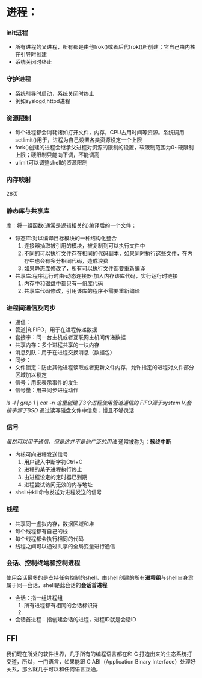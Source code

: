 # 进程：
### init进程

* 所有进程的父进程，所有都是由他frok()或者后代frok()所创建；它自己由内核在引导时创建
* 系统关闭时终止

### 守护进程

* 系统引导时启动，系统关闭时终止
* 例如syslogd,httpd进程

### 资源限制

* 每个进程都会消耗诸如打开文件，内存，CPU占用时间等资源。系统调用setlimit()用于，进程为自己设置各类资源设定一个上限
* fork()创建的进程会继承父进程对资源的限制的设置，软限制范围为0~硬限制上限；硬限制只能向下调，不能调高
* ulimit可以调整shell的资源限制

### 内存映射
28页

### 静态库与共享库
库：将一组函数(通常是逻辑相关的)编译后的一个文件；

* 静态库:对以编译目标模块的一种结构化整合
  1) 连接器抽取被引用的模块，被复制到可以执行文件中
  2) 不同的可以执行文件存在相同的代码副本，如果同时执行这些文件，在内存中也会有多分相同代码，造成浪费
  3) 如果静态库修改了，所有可以执行文件都要重新编译
* 共享库:程序运行时由·动态连接器·加入内存该库代码，实行运行时链接
  1) 内存中和磁盘中都只有一份库代码
  2) 共享库代码修改，引用该库的程序不需要重新编译

### 进程间通信及同步

* 通信：
* 管道|和FIFO，用于在进程传递数据
* 套接字：同一台主机或者互联网主机间传递数据
* 共享内存：多个进程共享的一块内存
* 消息列队：用于在进程交换消息（数据包）
* 同步：
* 文件锁定：防止其他进程读取或者更新文件内存，允许指定的进程对文件部分区域加以锁定
* 信号：用来表示事件的发生
* 信号量：用来同步进程动作

*ls -l | grep 1 | cat -n 这里创建了3个进程使用管道通信的*
*FIFO源于system V,套接字源于BSD*
通过读写磁盘文件中信息；慢且不够灵活

### 信号

*虽然可以用于通信，但是这并不是他广泛的用法*
通常被称为：**软终中断**

* 内核可向进程发送信号
  1) 用户键入中断字符Ctrl+C
  2) 进程的某子进程执行终止
  3) 由进程设定的定时器已到期
  4) 进程尝试访问无效的内存地址
* shell中kill命令发送对进程发送的信号

### 线程

* 共享同一虚拟内存，数据区域和堆
* 每个线程都有自己的栈
* 每个线程都会执行相同的代码
* 线程之间可以通过共享的全局变量进行通信

### 会话、控制终端和控制进程
使用会话最多的是支持任务控制的shell，由shell创建的所有**进程组**与shell自身隶属于同一会话，shell是此会话的**会话首进程**
* 会话：指一组进程组
  1) 所有进程都有相同的会话标识符
  2)
* 会话首进程：指创建会话的进程，进程ID就是会话ID

## FFI
我们现在所处的软件世界，几乎所有的编程语言都在和 C 打造出来的生态系统打交道，所以，一门语言，如果能跟 C ABI（Application Binary Interface）处理好关系，那么就几乎可以和任何语言互通。
